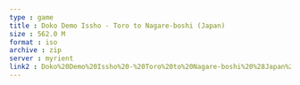 ```yaml
---
type : game
title : Doko Demo Issho - Toro to Nagare-boshi (Japan)
size : 562.0 M
format : iso
archive : zip
server : myrient
link2 : Doko%20Demo%20Issho%20-%20Toro%20to%20Nagare-boshi%20%28Japan%29
---
```

